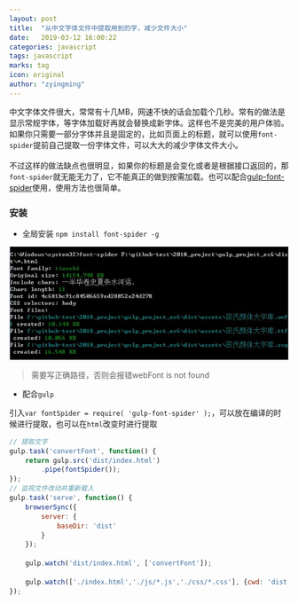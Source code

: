 ```yaml
---
layout: post
title:  "从中文字体文件中提取用到的字，减少文件大小"
date:   2019-03-12 16:00:22
categories: javascript
tags: javascript
marks: tag
icon: original
author: "zyingming"
---
```

中文字体文件很大，常常有十几MB，网速不快的话会加载个几秒。常有的做法是显示常规字体，等字体加载好再就会替换成新字体。这样也不是完美的用户体验。如果你只需要一部分字体并且是固定的，比如页面上的标题，就可以使用`font-spider`提前自己提取一份字体文件，可以大大的减少字体文件大小。<br />   
不过这样的做法缺点也很明显，如果你的标题是会变化或者是根据接口返回的，那`font-spider`就无能无力了，它不能真正的做到按需加载。也可以配合[gulp-font-spider](https://github.com/aui/gulp-font-spider)使用，使用方法也很简单。

### 安装
- 全局安装 `npm install font-spider -g`

![动图](/assets/images/pictures/2019-03/font-spider1.jpg)

> 需要写正确路径，否则会报错webFont is not found


- 配合`gulp`

引入`var fontSpider = require( 'gulp-font-spider' );`，可以放在编译的时候进行提取，也可以在`html`改变时进行提取

```javascript
// 提取文字
gulp.task('convertFont', function() {
    return gulp.src('dist/index.html')
        .pipe(fontSpider());
});
// 监视文件改动并重新载入
gulp.task('serve', function() {
	browserSync({
		server: {
			baseDir: 'dist'
		}
	});

    gulp.watch('dist/index.html', ['convertFont']);

    gulp.watch(['./index.html','./js/*.js','./css/*.css'], {cwd: 'dist'}, reload);
});
```